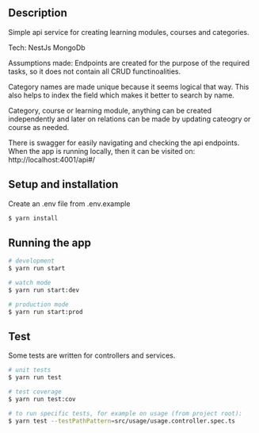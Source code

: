 ## Description

Simple api service for creating learning modules, courses and categories.

Tech:
NestJs
MongoDb

Assumptions made:
Endpoints are created for the purpose of the required tasks, so it does not contain all CRUD functinoalities.

Category names are made unique because it seems logical that way. This also helps to index the field which makes it better to search by name.

Category, course or learning module, anything can be created independently and later on relations can be made by updating cateogry or course as needed.

There is swagger for easily navigating and checking the api endpoints. When the app is running locally, then it can be visited on: http://localhost:4001/api#/

## Setup and installation

Create an .env file from .env.example

```bash
$ yarn install
```

## Running the app

```bash
# development
$ yarn run start

# watch mode
$ yarn run start:dev

# production mode
$ yarn run start:prod
```

## Test

Some tests are written for controllers and services.

```bash
# unit tests
$ yarn run test

# test coverage
$ yarn run test:cov

# to run specific tests, for example on usage (from project root):
$ yarn test --testPathPattern=src/usage/usage.controller.spec.ts
```
